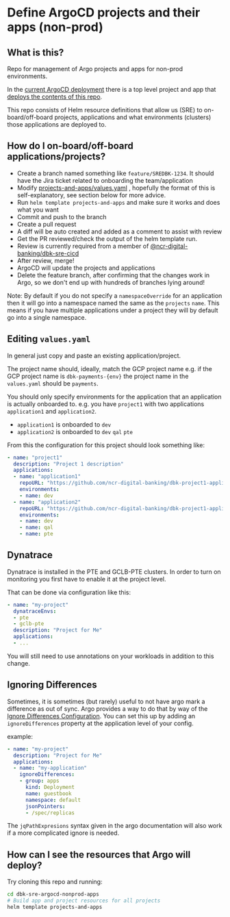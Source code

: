 # Define ArgoCD projects and their apps (non-prod)

## What is this?

Repo for management of Argo projects and apps for non-prod environments.

In the [current ArgoCD deployment](https://github.com/ncr-digital-banking/dbk-sre-argocd-deploy) there is a top level project and app that [deploys the contents of this repo](https://github.com/ncr-digital-banking/dbk-sre-argocd-deploy/blob/main/kustomize/base/apps/non-prod.yaml).

This repo consists of Helm resource definitions that allow us (SRE) to on-board/off-board projects, applications and what environments (clusters) those applications are deployed to.

## How do I on-board/off-board applications/projects?

* Create a branch named something like `feature/SREDBK-1234`. It should have the Jira ticket related to onboarding the team/application
* Modify [projects-and-apps/values.yaml](projects-and-apps/values.yaml) , hopefully the format of this is self-explanatory, see section below for more advice.
* Run `helm template projects-and-apps` and make sure it works and does what you want
* Commit and push to the branch
* Create a pull request
* A diff will be auto created and added as a comment to assist with review
* Get the PR reviewed/check the output of the helm template run. 
* Review is currently required from a member of [@ncr-digital-banking/dbk-sre-cicd](https://github.com/orgs/ncr-digital-banking/teams/dbk-sre-cicd/members)
* After review, merge!
* ArgoCD will update the projects and applications
* Delete the feature branch, after confirming that the changes work in Argo, so we don't end up with hundreds of branches lying around!

Note: By default if you do not specify a `namespaceOverride` for an application then it will go into a namespace named the same as the `projects` `name`. This means if you have multiple applications under a project they will by default go into a single namespace.

## Editing `values.yaml`

In general just copy and paste an existing application/project.

The project name should, ideally, match the GCP project name e.g. if the GCP project name is `dbk-payments-{env}` the project name in the `values.yaml` should be `payments`.

You should only specify environments for the application that an application is actually onboarded to. e.g. you have `project1` with two applications `application1` and `application2`. 
* `application1` is onboarded to `dev`
* `application2` is onboarded to `dev` `qal` `pte`

From this the configuration for this project should look something like:
```yaml
- name: "project1"
  description: "Project 1 description"
  applications:
  - name: "application1"
    repoURL: "https://github.com/ncr-digital-banking/dbk-project1-application1-deploy-resources-nonprod.git"
    environments:
    - name: dev
  - name: "application2"
    repoURL: "https://github.com/ncr-digital-banking/dbk-project1-application2-deploy-resources-nonprod.git"
    environments:
    - name: dev
    - name: qal
    - name: pte
```

## Dynatrace

Dynatrace is installed in the PTE and GCLB-PTE clusters.  In order to turn on monitoring you first have to enable it at the project level.

That can be done via configuration like this:

```yaml
- name: "my-project"
  dynatraceEnvs:
  - pte
  - gclb-pte
  description: "Project for Me"
  applications:
  - ...
```

You will still need to use annotations on your workloads in addition to this change.

## Ignoring Differences

Sometimes, it is sometimes (but rarely) useful to not have argo mark a difference as out of sync.  Argo provides a way to do that
by way of the [Ignore Differences Configuration](https://argoproj.github.io/argo-cd/user-guide/diffing/#application-level-configuration).
You can set this up by adding an `ignoreDifferences` property at the application level of your config.

example:

```yaml
- name: "my-project"
  description: "Project for Me"
  applications:
  - name: "my-application"
    ignoreDifferences:
    - group: apps
      kind: Deployment
      name: guestbook
      namespace: default
      jsonPointers:
      - /spec/replicas
```

The `jqPathExpresions` syntax given in the argo documentation will also work if a more complicated ignore is needed.

## How can I see the resources that Argo will deploy?

Try cloning this repo and running:

```bash
cd dbk-sre-argocd-nonprod-apps
# Build app and project resources for all projects
helm template projects-and-apps
```